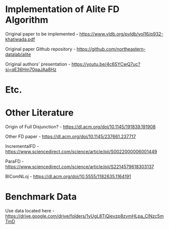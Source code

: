 # Implementation of Alite FD Algorithm

Original paper to be implemented - https://www.vldb.org/pvldb/vol16/p932-khatiwada.pdf

Original paper Github repository - https://github.com/northeastern-datalab/alite

Original authors' presentation - https://youtu.be/4c6SYCwQ7uc?si=qE36Hm70qaJAa8Hz

# Etc.

# Other Literature

Origin of Full Disjunction? - https://dl.acm.org/doi/10.1145/191839.191908

Other FD paper - https://dl.acm.org/doi/10.1145/237661.237717

IncrementalFD - https://www.sciencedirect.com/science/article/pii/S0022000006001449

ParaFD - https://www.sciencedirect.com/science/article/pii/S2214579618303137

BIComNLoj - https://dl.acm.org/doi/10.5555/1182635.1164191

# Benchmark Data

Use data located here - https://drive.google.com/drive/folders/1yUgL8TjQievzp8zvmHLpa_ClNzc5mTmD
